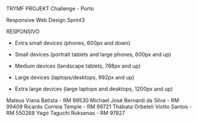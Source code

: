 TRYMF PROJEKT
Challenge - Porto

Responsive Web Design
Sprint3

RESPONSIVO
 - Extra small devices (phones, 600px and down)
 
 - Small devices (portrait tablets and large phones, 600px and up)
 
 - Medium devices (landscape tablets, 768px and up)
 
 - Large devices (laptops/desktops, 992px and up)
 
 - Extra large devices (large laptops and desktops, 1200px and up) 

Mateus Viana Batista - RM 99530
Michael José Bernardi da Silva - RM 99409
Ricardo Correia Temple - RM 99721
Thábata Orbeteli Viotto Santos - RM 550268
Yago Taguchi Ruksenas - RM 97827
